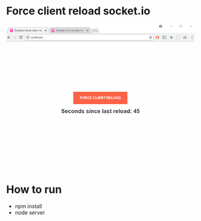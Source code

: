 # Force client reload socket.io
![](https://github.com/rishoej/src/blob/master/gifs/force-client-reload-socket-io.gif)

# How to run
- npm install
- node server

